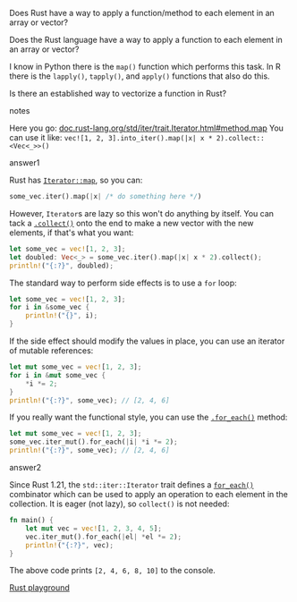 Does Rust have a way to apply a function/method to each element in an array or vector?

Does the Rust language have a way to apply a function to each element in an array or vector?

I know in Python there is the `map()` function which performs this task. In R there is the `lapply()`, `tapply()`, and `apply()` functions that also do this.

Is there an established way to vectorize a function in Rust?

notes

Here you go: [doc.rust-lang.org/std/iter/trait.Iterator.html#method.map](https://doc.rust-lang.org/std/iter/trait.Iterator.html#method.map) You can use it like: `vec![1, 2, 3].into_iter().map(|x| x * 2).collect::<Vec<_>>()`

answer1

Rust has [`Iterator::map`](https://doc.rust-lang.org/std/iter/trait.Iterator.html#method.map), so you can:

```rust
some_vec.iter().map(|x| /* do something here */)
```

However, `Iterator`s are lazy so this won't do anything by itself. You can tack a [`.collect()`](https://doc.rust-lang.org/std/iter/trait.Iterator.html#method.collect) onto the end to make a new vector with the new elements, if that's what you want:

```rust
let some_vec = vec![1, 2, 3];
let doubled: Vec<_> = some_vec.iter().map(|x| x * 2).collect();
println!("{:?}", doubled);
```

The standard way to perform side effects is to use a `for` loop:

```rust
let some_vec = vec![1, 2, 3];
for i in &some_vec {
    println!("{}", i);
}
```

If the side effect should modify the values in place, you can use an iterator of mutable references:

```rust
let mut some_vec = vec![1, 2, 3];
for i in &mut some_vec {
    *i *= 2;
}
println!("{:?}", some_vec); // [2, 4, 6]
```

If you really want the functional style, you can use the [`.for_each()`](https://doc.rust-lang.org/std/iter/trait.Iterator.html#method.for_each) method:

```rust
let mut some_vec = vec![1, 2, 3];
some_vec.iter_mut().for_each(|i| *i *= 2);
println!("{:?}", some_vec); // [2, 4, 6]
```

answer2

Since Rust 1.21, the `std::iter::Iterator` trait defines a [`for_each()`](https://doc.rust-lang.org/std/iter/trait.Iterator.html#method.for_each) combinator which can be used to apply an operation to each element in the collection. It is eager (not lazy), so `collect()` is not needed:

```rust
fn main() {
    let mut vec = vec![1, 2, 3, 4, 5];
    vec.iter_mut().for_each(|el| *el *= 2);
    println!("{:?}", vec);
}
```

The above code prints `[2, 4, 6, 8, 10]` to the console.

[Rust playground](https://play.rust-lang.org/?gist=d7111b224a82862422aa712c3b7a0596&version=stable&mode=debug)

